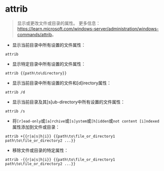 # attrib

> 显示或更改文件或目录的属性。
> 更多信息：<https://learn.microsoft.com/windows-server/administration/windows-commands/attrib>。

- 显示当前目录中所有设置的文件属性：

`attrib`

- 显示特定目录中所有设置的文件属性：

`attrib {{path\to\directory}}`

- 显示当前目录中所有设置的文件和[d]irectory属性：

`attrib /d`

- 显示当前目录及其[s]ub-directory中所有设置的文件属性：

`attrib /s`

- 将`[r]ead-only`或`[a]rchive`或`[s]ystem`或`[h]idden`或`not content [i]ndexed`属性添加到文件或目录：

`attrib +{{r|a|s|h|i}} {{path\to\file_or_directory1 path\to\file_or_directory2 ...}}`

- 移除文件或目录的特定属性：

`attrib -{{r|a|s|h|i}} {{path\to\file_or_directory1 path\to\file_or_directory2 ...}}`